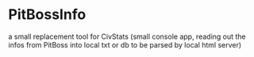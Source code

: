 PitBossInfo
===========

a small replacement tool for CivStats (small console app, reading out the infos from PitBoss into local txt or db to be parsed by local html server)